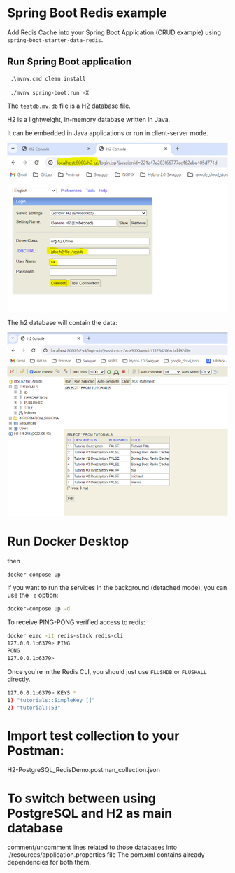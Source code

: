# Spring Boot Redis example

Add Redis Cache into your Spring Boot Application (CRUD example) using `spring-boot-starter-data-redis`.


## Run Spring Boot application
```
 .\mvnw.cmd clean install

 ./mvnw spring-boot:run -X
```

The `testdb.mv.db` file is a H2 database file.

H2 is a lightweight, in-memory database written in Java.

It can be embedded in Java applications or run in client-server mode.

![h2-ui Image](./images/h2-ui.png)

The h2 database will contain the data:

![Example Image](./images/example.png)


# Run Docker Desktop
then
```bash
docker-compose up
```

 If you want to run the services in the background (detached mode), you can use the `-d` option:

```bash
docker-compose up -d
```

To receive PING-PONG verified access to redis:
```bash
docker exec -it redis-stack redis-cli
127.0.0.1:6379> PING
PONG
127.0.0.1:6379>
```

Once you're in the Redis CLI, you should just use `FLUSHDB` or `FLUSHALL` directly.
```bash
127.0.0.1:6379> KEYS *
1) "tutorials::SimpleKey []"
2) "tutorial::53"
```

# Import test collection to your Postman:
H2-PostgreSQL_RedisDemo.postman_collection.json


# To switch between using PostgreSQL and H2 as main database
comment/uncomment lines related to those databases into
./resources/application.properties file
The pom.xml contains already dependencies for both them.
